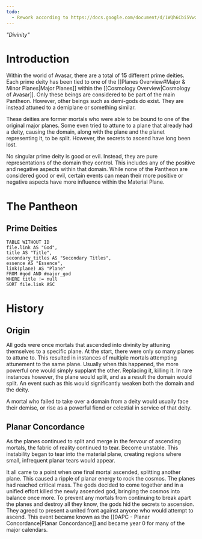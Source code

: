 ```yaml
---
todo:
  - Rework according to https://docs.google.com/document/d/1WQh6Cbi5VwzRzhmdJqcaYcn3hi09aN--v_P6Xt_hHuo/edit
---
```


*"Divinity"*
# Introduction
Within the world of Avasar, there are a total of **15** different prime deities. Each prime deity has been tied to one of the [[Planes Overview#Major & Minor Planes|Major Planes]] within the [[Cosmology Overview|Cosmology of Avasar]]. Only these beings are considered to be part of the main Pantheon. However, other beings such as demi-gods do exist. They are instead attuned to a demiplane or something similar.

These deities are former mortals who were able to be bound to one of the original major planes. Some even tried to attune to a plane that already had a deity, causing the domain, along with the plane and the planet representing it, to be split. However, the secrets to ascend have long been lost.

No singular prime deity is good or evil. Instead, they are pure representations of the domain they control. This includes any of the positive and negative aspects within that domain. While none of the Pantheon are considered good or evil, certain events can mean their more positive or negative aspects have more influence within the Material Plane.
# The Pantheon
## Prime Deities
```dataview
TABLE WITHOUT ID
file.link AS "God",
title AS "Title",
secondary_titles AS "Secondary Titles",
essence AS "Essence",
link(plane) AS "Plane"
FROM #god AND #major_god
WHERE title != null
SORT file.link ASC
```
# History
## Origin
All gods were once mortals that ascended into divinity by attuning themselves to a specific plane. At the start, there were only so many planes to attune to. This resulted in instances of multiple mortals attempting attunement to the same plane. Usually when this happened, the more powerful one would simply supplant the other. Replacing it, killing it. In rare instances however, the plane would split, and as a result the domain would split. An event such as this would significantly weaken both the domain and the deity.

A mortal who failed to take over a domain from a deity would usually face their demise, or rise as a powerful fiend or celestial in service of that deity.
## Planar Concordance
As the planes continued to split and merge in the fervour of ascending mortals, the fabric of reality continued to tear. Become unstable. This instability began to tear into the material plane, creating regions where small, infrequent planar tears would appear.

It all came to a point when one final mortal ascended, splitting another plane. This caused a ripple of planar energy to rock the cosmos. The planes had reached critical mass. The gods decided to come together and in a unified effort killed the newly ascended god, bringing the cosmos into balance once more. To prevent any mortals from continuing to break apart the planes and destroy all they know, the gods hid the secrets to ascension. They agreed to present a united front against anyone who would attempt to ascend. This event became known as the [[0APC - Planar Concordance|Planar Concordance]] and became year 0 for many of the major calendars.